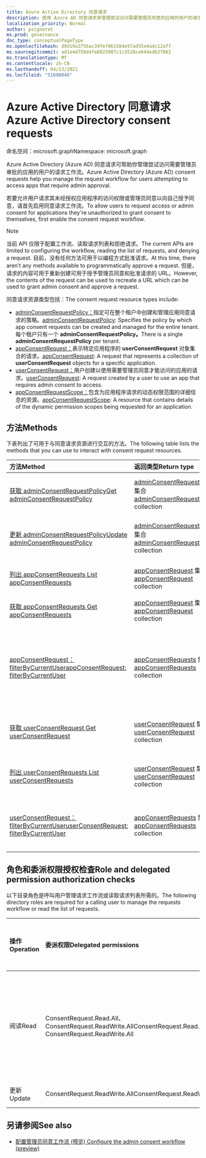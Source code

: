 ```yaml
---
title: Azure Active Directory 同意请求
description: 使用 Azure AD 同意请求来管理尝试访问需要管理员同意的应用的用户的请求工作流。
localization_priority: Normal
author: psignoret
ms.prod: governance
doc_type: conceptualPageType
ms.openlocfilehash: d9d19a3756ac39fef061584e97ad55e4a4c12aff
ms.sourcegitcommit: ad1e4d758d4fe6025987c1c3528ce644edb27062
ms.translationtype: MT
ms.contentlocale: zh-CN
ms.lasthandoff: 04/13/2021
ms.locfileid: "51698046"
---
```

# <a name="azure-active-directory-consent-requests"></a><span data-ttu-id="bd4fb-103">Azure Active Directory 同意请求</span><span class="sxs-lookup"><span data-stu-id="bd4fb-103">Azure Active Directory consent requests</span></span>

<span data-ttu-id="bd4fb-104">命名空间：microsoft.graph</span><span class="sxs-lookup"><span data-stu-id="bd4fb-104">Namespace: microsoft.graph</span></span>

<span data-ttu-id="bd4fb-105">Azure Active Directory (Azure AD) 同意请求可帮助你管理尝试访问需要管理员审批的应用的用户的请求工作流。</span><span class="sxs-lookup"><span data-stu-id="bd4fb-105">Azure Active Directory (Azure AD) consent requests help you manage the request workflow for users attempting to access apps that require admin approval.</span></span>

<span data-ttu-id="bd4fb-106">若要允许用户请求其未经授权应用程序的访问权限或管理员同意以向自己授予同意，请首先启用同意请求工作流。</span><span class="sxs-lookup"><span data-stu-id="bd4fb-106">To allow users to request access or admin consent for applications they're unauthorized to grant consent to themselves, first enable the consent request workflow.</span></span> 

>[!NOTE]
><span data-ttu-id="bd4fb-107">当前 API 仅限于配置工作流、读取请求列表和拒绝请求。</span><span class="sxs-lookup"><span data-stu-id="bd4fb-107">The current APIs are limited to configuring the workflow, reading the list of requests, and denying a request.</span></span> <span data-ttu-id="bd4fb-108">目前，没有任何方法可用于以编程方式批准请求。</span><span class="sxs-lookup"><span data-stu-id="bd4fb-108">At this time, there aren’t any methods available to programmatically approve a request.</span></span> <span data-ttu-id="bd4fb-109">但是，请求的内容可用于重新创建可用于授予管理员同意和批准请求的 URL。</span><span class="sxs-lookup"><span data-stu-id="bd4fb-109">However, the contents of the request can be used to recreate a URL which can be used to grant admin consent and approve a request.</span></span>

<span data-ttu-id="bd4fb-110">同意请求资源类型包括：</span><span class="sxs-lookup"><span data-stu-id="bd4fb-110">The consent request resource types include:</span></span>

* <span data-ttu-id="bd4fb-111">[adminConsentRequestPolicy：](../resources/adminconsentrequestpolicy.md)指定可在整个租户中创建和管理应用同意请求的策略。</span><span class="sxs-lookup"><span data-stu-id="bd4fb-111">[adminConsentRequestPolicy](../resources/adminconsentrequestpolicy.md): Specifies the policy by which app consent requests can be created and managed for the entire tenant.</span></span> <span data-ttu-id="bd4fb-112">每个租户只有一个 **adminConsentRequestPolicy。**</span><span class="sxs-lookup"><span data-stu-id="bd4fb-112">There is a single **adminConsentRequestPolicy** per tenant.</span></span>
* <span data-ttu-id="bd4fb-113">[appConsentRequest：](../resources/appconsentrequest.md)表示特定应用程序的 **userConsentRequest** 对象集合的请求。</span><span class="sxs-lookup"><span data-stu-id="bd4fb-113">[appConsentRequest](../resources/appconsentrequest.md): A request that represents a collection of **userConsentRequest** objects for a specific application.</span></span>
* <span data-ttu-id="bd4fb-114">[userConsentRequest：](../resources/userconsentrequest.md)用户创建以使用需要管理员同意才能访问的应用的请求。</span><span class="sxs-lookup"><span data-stu-id="bd4fb-114">[userConsentRequest](../resources/userconsentrequest.md): A request created by a user to use an app that requires admin consent to access.</span></span>
* <span data-ttu-id="bd4fb-115">[appConsentRequestScope：](../resources/appconsentrequestscope.md)包含为应用程序请求的动态权限范围的详细信息的资源。</span><span class="sxs-lookup"><span data-stu-id="bd4fb-115">[appConsentRequestScope](../resources/appconsentrequestscope.md): A resource that contains details of the dynamic permission scopes being requested for an application.</span></span>  

## <a name="methods"></a><span data-ttu-id="bd4fb-116">方法</span><span class="sxs-lookup"><span data-stu-id="bd4fb-116">Methods</span></span>

<span data-ttu-id="bd4fb-117">下表列出了可用于与同意请求资源进行交互的方法。</span><span class="sxs-lookup"><span data-stu-id="bd4fb-117">The following table lists the methods that you can use to interact with consent request resources.</span></span>

| <span data-ttu-id="bd4fb-118">方法</span><span class="sxs-lookup"><span data-stu-id="bd4fb-118">Method</span></span>           | <span data-ttu-id="bd4fb-119">返回类型</span><span class="sxs-lookup"><span data-stu-id="bd4fb-119">Return type</span></span>    |<span data-ttu-id="bd4fb-120">说明</span><span class="sxs-lookup"><span data-stu-id="bd4fb-120">Description</span></span>|
|:---------------|:--------|:----------|
|[<span data-ttu-id="bd4fb-121">获取 adminConsentRequestPolicy</span><span class="sxs-lookup"><span data-stu-id="bd4fb-121">Get adminConsentRequestPolicy</span></span>](../api/adminconsentrequestpolicy-get.md) | <span data-ttu-id="bd4fb-122">[adminConsentRequestPolicy](adminconsentrequestpolicy.md) 集合</span><span class="sxs-lookup"><span data-stu-id="bd4fb-122">[adminConsentRequestPolicy](adminconsentrequestpolicy.md) collection</span></span> | <span data-ttu-id="bd4fb-123">读取 [adminConsentRequestPolicy 的属性](adminconsentrequestpolicy.md)。</span><span class="sxs-lookup"><span data-stu-id="bd4fb-123">Read the properties of the [adminConsentRequestPolicy](adminconsentrequestpolicy.md).</span></span> |
|[<span data-ttu-id="bd4fb-124">更新 adminConsentRequestPolicy</span><span class="sxs-lookup"><span data-stu-id="bd4fb-124">Update adminConsentRequestPolicy</span></span>](../api/adminconsentrequestpolicy-update.md) | <span data-ttu-id="bd4fb-125">[adminConsentRequestPolicy](adminconsentrequestpolicy.md) 集合</span><span class="sxs-lookup"><span data-stu-id="bd4fb-125">[adminConsentRequestPolicy](adminconsentrequestpolicy.md) collection</span></span> | <span data-ttu-id="bd4fb-126">设置 [adminConsentRequestPolicy 的配置](adminconsentrequestpolicy.md)。</span><span class="sxs-lookup"><span data-stu-id="bd4fb-126">Set configurations for the [adminConsentRequestPolicy](adminconsentrequestpolicy.md).</span></span> |
|[<span data-ttu-id="bd4fb-127">列出 appConsentRequests </span><span class="sxs-lookup"><span data-stu-id="bd4fb-127">List appConsentRequests </span></span>](../api/appconsentrequest-list.md) | <span data-ttu-id="bd4fb-128">[appConsentRequest](appconsentrequest.md) 集合</span><span class="sxs-lookup"><span data-stu-id="bd4fb-128">[appConsentRequest](appconsentrequest.md) collection</span></span> | <span data-ttu-id="bd4fb-129">检索 [appConsentRequest 对象](appconsentrequest.md) 的集合。</span><span class="sxs-lookup"><span data-stu-id="bd4fb-129">Retrieve a collection of [appConsentRequest](appconsentrequest.md) objects.</span></span> |
|[<span data-ttu-id="bd4fb-130">获取 appConsentRequests </span><span class="sxs-lookup"><span data-stu-id="bd4fb-130">Get appConsentRequests </span></span>](../api/appconsentrequest-get.md) | <span data-ttu-id="bd4fb-131">[appConsentRequest](appconsentrequest.md) 集合</span><span class="sxs-lookup"><span data-stu-id="bd4fb-131">[appConsentRequest](appconsentrequest.md) collection</span></span> | <span data-ttu-id="bd4fb-132">读取 [appConsentRequest](appconsentrequest.md) 对象。</span><span class="sxs-lookup"><span data-stu-id="bd4fb-132">Read an [appConsentRequest](appconsentrequest.md) object.</span></span> |
|[<span data-ttu-id="bd4fb-133">appConsentRequest：filterByCurrentUser</span><span class="sxs-lookup"><span data-stu-id="bd4fb-133">appConsentRequest: filterByCurrentUser</span></span>](../api/appconsentrequest-filterByCurrentUser.md) | <span data-ttu-id="bd4fb-134">[appConsentRequests](../resources/appconsentrequest.md) 集合</span><span class="sxs-lookup"><span data-stu-id="bd4fb-134">[appConsentRequests](../resources/appconsentrequest.md) collection</span></span> | <span data-ttu-id="bd4fb-135">读取 [appConsentRequest](../resources/appconsentrequest.md) 对象的属性，当前用户是这些对象的审阅者，并且用户同意请求的状态为 `InProgress` 。</span><span class="sxs-lookup"><span data-stu-id="bd4fb-135">Read the properties of [appConsentRequest](../resources/appconsentrequest.md) objects for which the current user is the reviewer and the status of the user consent request is `InProgress`.</span></span> |
|[<span data-ttu-id="bd4fb-136">获取 userConsentRequest </span><span class="sxs-lookup"><span data-stu-id="bd4fb-136">Get userConsentRequest </span></span>](../api/userconsentrequest-get.md) | <span data-ttu-id="bd4fb-137">[userConsentRequest](userconsentrequest.md) 集合</span><span class="sxs-lookup"><span data-stu-id="bd4fb-137">[userConsentRequest](userconsentrequest.md) collection</span></span> | <span data-ttu-id="bd4fb-138">读取 [appConsentRequest](userconsentrequest.md) 的 [userConsentRequest 对象](appconsentrequest.md)。</span><span class="sxs-lookup"><span data-stu-id="bd4fb-138">Read a [userConsentRequest](userconsentrequest.md) object for an [appConsentRequest](appconsentrequest.md).</span></span> |
|[<span data-ttu-id="bd4fb-139">列出 userConsentRequests </span><span class="sxs-lookup"><span data-stu-id="bd4fb-139">List userConsentRequests </span></span>](../api/userconsentrequest-list.md) | <span data-ttu-id="bd4fb-140">[userConsentRequest](userconsentrequest.md) 集合</span><span class="sxs-lookup"><span data-stu-id="bd4fb-140">[userConsentRequest](userconsentrequest.md) collection</span></span> | <span data-ttu-id="bd4fb-141">检索 [appConsentRequest 的 userConsentRequest](userconsentrequest.md) [对象的集合](appconsentrequest.md)。</span><span class="sxs-lookup"><span data-stu-id="bd4fb-141">Retrieve a collection of [userConsentRequest](userconsentrequest.md) objects for an [appConsentRequest](appconsentrequest.md).</span></span> |
|[<span data-ttu-id="bd4fb-142">userConsentRequest：filterByCurrentUser</span><span class="sxs-lookup"><span data-stu-id="bd4fb-142">userConsentRequest: filterByCurrentUser</span></span>](../api/userconsentrequest-filterByCurrentUser.md) | <span data-ttu-id="bd4fb-143">[appConsentRequests](../resources/userconsentrequest.md) 集合</span><span class="sxs-lookup"><span data-stu-id="bd4fb-143">[appConsentRequests](../resources/userconsentrequest.md) collection</span></span> | <span data-ttu-id="bd4fb-144">读取当前用户是审阅者的 [userConsentRequest](../resources/userconsentrequest.md) 对象的属性。</span><span class="sxs-lookup"><span data-stu-id="bd4fb-144">Read the properties of [userConsentRequest](../resources/userconsentrequest.md) objects for which the current user is the reviewer.</span></span> |

## <a name="role-and-delegated-permission-authorization-checks"></a><span data-ttu-id="bd4fb-145">角色和委派权限授权检查</span><span class="sxs-lookup"><span data-stu-id="bd4fb-145">Role and delegated permission authorization checks</span></span>

<span data-ttu-id="bd4fb-146">以下目录角色是呼叫用户管理请求工作流或读取请求列表所需的。</span><span class="sxs-lookup"><span data-stu-id="bd4fb-146">The following directory roles are required for a calling user to manage the requests workflow or read the list of requests.</span></span>

| <span data-ttu-id="bd4fb-147">操作</span><span class="sxs-lookup"><span data-stu-id="bd4fb-147">Operation</span></span> | <span data-ttu-id="bd4fb-148">委派权限</span><span class="sxs-lookup"><span data-stu-id="bd4fb-148">Delegated permissions</span></span> | <span data-ttu-id="bd4fb-149">呼叫用户的必需目录角色</span><span class="sxs-lookup"><span data-stu-id="bd4fb-149">Required directory role of the calling user</span></span> |
|:------------------|:------------|:--------------------------------------------|
| <span data-ttu-id="bd4fb-150">阅读</span><span class="sxs-lookup"><span data-stu-id="bd4fb-150">Read</span></span> | <span data-ttu-id="bd4fb-151">ConsentRequest.Read.All、ConsentRequest.ReadWrite.All</span><span class="sxs-lookup"><span data-stu-id="bd4fb-151">ConsentRequest.Read.All, ConsentRequest.ReadWrite.All</span></span> | <span data-ttu-id="bd4fb-152">全局管理员、全局读者、云应用管理员和应用程序管理员</span><span class="sxs-lookup"><span data-stu-id="bd4fb-152">Global Administrator, Global Reader, Cloud App Administrator, and Application Administrator</span></span> |
| <span data-ttu-id="bd4fb-153">更新</span><span class="sxs-lookup"><span data-stu-id="bd4fb-153">Update</span></span> | <span data-ttu-id="bd4fb-154">ConsentRequest.ReadWrite.All</span><span class="sxs-lookup"><span data-stu-id="bd4fb-154">ConsentRequest.ReadWrite.All</span></span> |<span data-ttu-id="bd4fb-155">全局管理员</span><span class="sxs-lookup"><span data-stu-id="bd4fb-155">Global Administrator</span></span> |

## <a name="see-also"></a><span data-ttu-id="bd4fb-156">另请参阅</span><span class="sxs-lookup"><span data-stu-id="bd4fb-156">See also</span></span>

- [<span data-ttu-id="bd4fb-157">配置管理员同意工作流 (预览) </span><span class="sxs-lookup"><span data-stu-id="bd4fb-157">Configure the admin consent workflow (preview)</span></span>](/azure/active-directory/manage-apps/configure-admin-consent-workflow?preserve-view=true)


<!--
{
  "type": "#page.annotation",
  "description": "Service root",
  "keywords": "",
  "section": "documentation",
  "tocPath": "",
  "suppressions": []
}
-->
